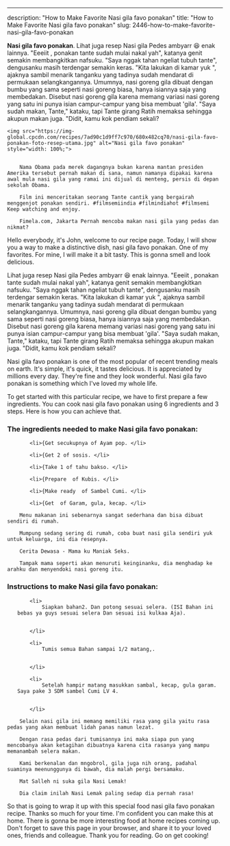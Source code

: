 ---
description: "How to Make Favorite Nasi gila favo ponakan"
title: "How to Make Favorite Nasi gila favo ponakan"
slug: 2446-how-to-make-favorite-nasi-gila-favo-ponakan

<p>
	<strong>Nasi gila favo ponakan</strong>. 
	Lihat juga resep Nasi gila Pedes ambyarr 😆 enak lainnya. &#34;Eeeiit , ponakan tante sudah mulai nakal yah&#34;, katanya genit semakin membangkitkan nafsuku. &#34;Saya nggak tahan ngeliat tubuh tante&#34;, dengusanku masih terdengar semakin keras. &#34;Kita lakukan di kamar yuk &#34;, ajaknya sambil menarik tanganku yang tadinya sudah mendarat di permukaan selangkangannya. Umumnya, nasi goreng gila dibuat dengan bumbu yang sama seperti nasi goreng biasa, hanya isiannya saja yang membedakan. Disebut nasi goreng gila karena memang variasi nasi goreng yang satu ini punya isian campur-campur yang bisa membuat &#39;gila&#39;. &#34;Saya sudah makan, Tante,&#34; kataku, tapi Tante girang Ratih memaksa sehingga akupun makan juga. &#34;Didit, kamu kok pendiam sekali?
</p>
<p>
	
	<img src="https://img-global.cpcdn.com/recipes/7ad90c1d9ff7c970/680x482cq70/nasi-gila-favo-ponakan-foto-resep-utama.jpg" alt="Nasi gila favo ponakan" style="width: 100%;">
	
	
		Nama Obama pada merek dagangnya bukan karena mantan presiden Amerika tersebut pernah makan di sana, namun namanya dipakai karena awal mula nasi gila yang ramai ini dijual di menteng, persis di depan sekolah Obama.
	
		Film ini menceritakan seorang Tante cantik yang bergairah menggenjot ponakan sendiri. #filmsemiindia #filmindiahot #filmsemi Keep watching and enjoy.
	
		Fimela.com, Jakarta Pernah mencoba makan nasi gila yang pedas dan nikmat?
	
</p>
<p>
	Hello everybody, it's John, welcome to our recipe page. Today, I will show you a way to make a distinctive dish, nasi gila favo ponakan. One of my favorites. For mine, I will make it a bit tasty. This is gonna smell and look delicious.
</p>
	
<p>
	Lihat juga resep Nasi gila Pedes ambyarr 😆 enak lainnya. &#34;Eeeiit , ponakan tante sudah mulai nakal yah&#34;, katanya genit semakin membangkitkan nafsuku. &#34;Saya nggak tahan ngeliat tubuh tante&#34;, dengusanku masih terdengar semakin keras. &#34;Kita lakukan di kamar yuk &#34;, ajaknya sambil menarik tanganku yang tadinya sudah mendarat di permukaan selangkangannya. Umumnya, nasi goreng gila dibuat dengan bumbu yang sama seperti nasi goreng biasa, hanya isiannya saja yang membedakan. Disebut nasi goreng gila karena memang variasi nasi goreng yang satu ini punya isian campur-campur yang bisa membuat &#39;gila&#39;. &#34;Saya sudah makan, Tante,&#34; kataku, tapi Tante girang Ratih memaksa sehingga akupun makan juga. &#34;Didit, kamu kok pendiam sekali?
</p>
<p>
	Nasi gila favo ponakan is one of the most popular of recent trending meals on earth. It's simple, it's quick, it tastes delicious. It is appreciated by millions every day. They're fine and they look wonderful. Nasi gila favo ponakan is something which I've loved my whole life.
</p>

<p>
To get started with this particular recipe, we have to first prepare a few ingredients. You can cook nasi gila favo ponakan using 6 ingredients and 3 steps. Here is how you can achieve that.
</p>

<h3>The ingredients needed to make Nasi gila favo ponakan:</h3>

<ol>
	
		<li>{Get secukupnya of Ayam pop. </li>
	
		<li>{Get 2 of sosis. </li>
	
		<li>{Take 1 of tahu bakso. </li>
	
		<li>{Prepare  of Kubis. </li>
	
		<li>{Make ready  of Sambel Cumi. </li>
	
		<li>{Get  of Garam, gula, kecap. </li>
	
</ol>
<p>
	
		Menu makanan ini sebenarnya sangat sederhana dan bisa dibuat sendiri di rumah.
	
		Mumpung sedang sering di rumah, coba buat nasi gila sendiri yuk untuk keluarga, ini dia resepnya.
	
		Cerita Dewasa - Mama ku Maniak Seks.
	
		Tampak mama seperti akan menuruti keinginanku, dia menghadap ke arahku dan menyendoki nasi goreng itu.
	
</p>

<h3>Instructions to make Nasi gila favo ponakan:</h3>

<ol>
	
		<li>
			Siapkan bahan2. Dan potong sesuai selera. (ISI Bahan ini bebas ya guys sesuai selera Dan sesuai isi kulkaa Aja).
			
			
		</li>
	
		<li>
			Tumis semua Bahan sampai 1/2 matang,.
			
			
		</li>
	
		<li>
			Setelah hampir matang masukkan sambal, kecap, gula garam. Saya pake 3 SDM sambel Cumi LV 4.
			
			
		</li>
	
</ol>

<p>
	
		Selain nasi gila ini memang memiliki rasa yang gila yaitu rasa pedas yang akan membuat lidah panas namun lezat.
	
		Dengan rasa pedas dari tumisannya ini maka siapa pun yang mencobanya akan ketagihan dibuatnya karena cita rasanya yang mampu memanambah selera makan.
	
		Kami berkenalan dan mngobrol, gila juga nih orang, padahal suaminya meenunggunya di bawah, dia malah pergi bersamaku.
	
		Mat Salleh ni suka gila Nasi Lemak!
	
		Dia claim inilah Nasi Lemak paling sedap dia pernah rasa!
	
</p>

<p>
	So that is going to wrap it up with this special food nasi gila favo ponakan recipe. Thanks so much for your time. I'm confident you can make this at home. There is gonna be more interesting food at home recipes coming up. Don't forget to save this page in your browser, and share it to your loved ones, friends and colleague. Thank you for reading. Go on get cooking!
</p>
